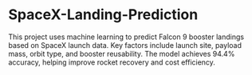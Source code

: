 # SpaceX-Landing-Prediction
This project uses machine learning to predict Falcon 9 booster landings based on SpaceX launch data. Key factors include launch site, payload mass, orbit type, and booster reusability. The model achieves 94.4% accuracy, helping improve rocket recovery and cost efficiency.
